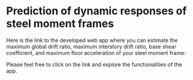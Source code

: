 # Prediction of dynamic responses of steel moment frames

Here is the link to the developed web app where you can estimate the maximum global drift ratio, maximum interstory drift ratio, base shear coefficient, and maximum floor acceleration of your steel moment frame:


Please feel free to click on the link and explore the functionalities of the app.
